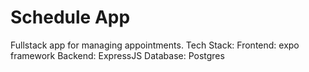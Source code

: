 # Schedule App
Fullstack app for managing appointments.
Tech Stack:
Frontend: expo framework
Backend: ExpressJS
Database: Postgres